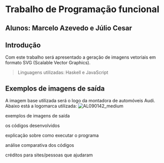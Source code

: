 # Trabalho de Programação funcional
## Alunos: Marcelo Azevedo e Júlio Cesar

## Introdução
Com este trabalho será apresentado a geração de imagens vetoriais em formato SVG (Scalable Vector Graphics). 
> Linguagens utilizadas: Haskell e JavaScript

## Exemplos de imagens de saída
A imagem base utilizada será o logo da montadora de automóveis Audi. Abaixo está a logomarca utilizada:
![AL090142_medium](https://user-images.githubusercontent.com/42869269/214034178-361773c6-3556-41d9-8b54-b61e045ca036.jpg)

exemplos de imagens de saída

os códigos desenvolvidos

explicação sobre como executar o programa

análise comparativa dos códigos

créditos para sites/pessoas que ajudaram
